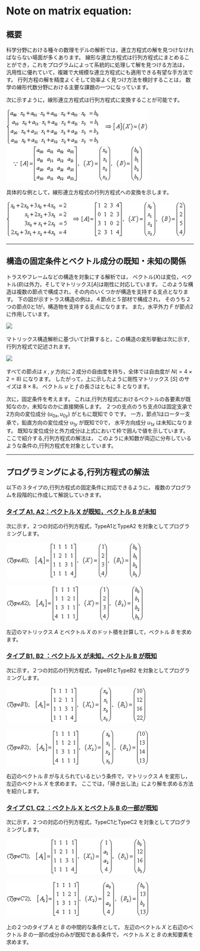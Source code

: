 # **Note on matrix equation:**

## 概要
科学分野における種々の数理モデルの解析では，連立方程式の解を見つけなければならない場面が多くあります。
線形な連立方程式は行列方程式にまとめることができ，これをプログラムによって系統的に処理して解を見つける方法は，
汎用性に優れていて，複雑で大規模な連立方程式にも適用できる有望な手方法です。
行列方程の解を精度よくそして効率よく見つけ方法を検討することは，
数学の線形代数分野における主要な課題の一つになっています。

次に示すように，線形連立方程式は行列方程式に変換することが可能です。

![](_img/gm_matrix_equation0.gif)

具体的な例として，線形連立方程式の行列方程式への変換を示します。

![](_img/gm_matrix_equation1.gif)

---

## 構造の固定条件とベクトル成分の既知・未知の関係

トラスやフレームなどの構造を対象にする解析では，
ベクトル$(X)$は変位，ベクトル$(B)$は外力，そしてマトリックス$[A]$は剛性に対応しています。
このような構造は複数の節点で構成され，その内のいくつかが構造を支持する支点となります。
下の図が示すトラス構造の例は，４節点と５部材で構成され，
そのうち２つの節点0と1が，構造物を支持する支点になります。
また，水平外力 $F$ が節点2に作用しています。

![](_img/gm_matrix_equation_truss_example.gif)

マトリックス構造解析に基づいて計算すると，この構造の変形挙動は次に示す,行列方程式で記述されます。

![](_img/gm_matrix_equation_truss_example_mtxeq.gif)

すべての節点は $x$ , $y$ 方向に２成分の自由度を持ち，全体では自由度が $N(=4 \times 2=8)$ になります。
したがって，上に示したように剛性マトリックス $[S]$ のサイズは $8 \times 8$，
ベクトル $u$ と $f$ の長さはともに $8$ となります。

次に，固定条件を考えます。
これは,行列方程式におけるベクトルの各要素が既知なのか，未知なのかに直接関係します。
２つの支点のうち支点0は固定支承で2方向の変位成分 $(u_{0x}, u_{0y})$ がともに既知で 0 です。
一方，節点1はローター支承で，鉛直方向の変位成分 $u_{1y}$ が既知で0で，
水平方向成分 $u_{1x}$ は未知になります。
既知な変位成分と外力成分は上式において枠で囲んで値を示しています。
ここで紹介する,行列方程式の解法は，
このように未知数が両辺に分布しているような条件の,行列方程式を対象としています。

---

## プログラミングによる,行列方程式の解法

以下の３タイプの,行列方程式の固定条件に対応できるように，
複数のプログラムを段階的に作成して解説していきます。

### [タイプ A1, A2：ベクトル X が既知，ベクトル B が未知](note_gm_matrix_equation_type_a.md)
次に示す，２つの対応の行列方程式，TypeA1とTypeA2 を対象としてプログラミングします。

![](_img/gm_matrix_equation_type_a1.gif)

![](_img/gm_matrix_equation_type_a2.gif)

左辺のマトリックス $A$ とベクトル $X$ のドット積を計算して，ベクトル $B$ を求めます。

### [タイプ B1, B2 ：ベクトル X が未知，ベクトル B が既知](note_gm_matrix_equation_type_b.md)
次に示す，２つの対応の行列方程式，TypeB1とTypeB2 を対象としてプログラミングします。

![](_img/gm_matrix_equation_type_b1.gif)

![](_img/gm_matrix_equation_type_b2.gif)

右辺のベクトル $B$ が与えられているという条件で，マトリックス $A$ を変形し，
左辺のベクトル $X$ を求めます。
ここでは，「掃き出し法」により解を求める方法を紹介します。

### [タイプ C1, C2 ：ベクトル X とベクトル B の一部が既知](note_gm_matrix_equation_type_c.md)
次に示す，２つの対応の行列方程式，TypeC1とTypeC2 を対象としてプログラミングします。

![](_img/gm_matrix_equation_type_c1.gif)

![](_img/gm_matrix_equation_type_c2.gif)

上の２つのタイプ $A$ と $B$ の中間的な条件として，
左辺のベクトル $X$ と右辺のベクトル $B$ の一部の成分のみが既知である条件で，
ベクトル $X$ と $B$ の未知要素を求めます。

